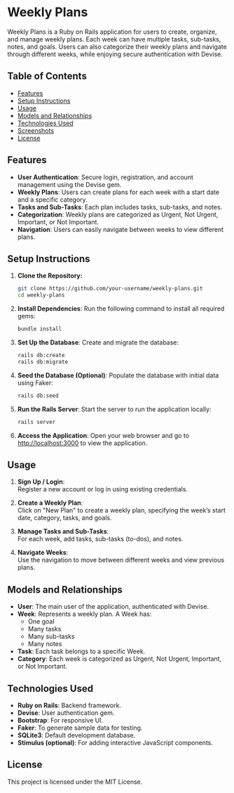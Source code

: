 # Weekly Plans

Weekly Plans is a Ruby on Rails application for users to create, organize, and manage weekly plans. Each week can have multiple tasks, sub-tasks, notes, and goals. Users can also categorize their weekly plans and navigate through different weeks, while enjoying secure authentication with Devise.

## Table of Contents
- [Features](#features)
- [Setup Instructions](#setup-instructions)
- [Usage](#usage)
- [Models and Relationships](#models-and-relationships)
- [Technologies Used](#technologies-used)
- [Screenshots](#screenshots)
- [License](#license)

## Features
- **User Authentication**: Secure login, registration, and account management using the Devise gem.
- **Weekly Plans**: Users can create plans for each week with a start date and a specific category.
- **Tasks and Sub-Tasks**: Each plan includes tasks, sub-tasks, and notes.
- **Categorization**: Weekly plans are categorized as Urgent, Not Urgent, Important, or Not Important.
- **Navigation**: Users can easily navigate between weeks to view different plans.

## Setup Instructions

1. **Clone the Repository:**

    ```bash
    git clone https://github.com/your-username/weekly-plans.git
    cd weekly-plans
    ```

2. **Install Dependencies**: Run the following command to install all required gems:

    ```bash
    bundle install
    ```

3. **Set Up the Database**: Create and migrate the database:

    ```bash
    rails db:create
    rails db:migrate
    ```

4. **Seed the Database (Optional)**: Populate the database with initial data using Faker:

    ```bash
    rails db:seed
    ```

5. **Run the Rails Server**: Start the server to run the application locally:

    ```bash
    rails server
    ```

6. **Access the Application**: Open your web browser and go to [http://localhost:3000](http://localhost:3000) to view the application.

## Usage

1. **Sign Up / Login**:  
   Register a new account or log in using existing credentials.

2. **Create a Weekly Plan**:  
   Click on "New Plan" to create a weekly plan, specifying the week’s start date, category, tasks, and goals.

3. **Manage Tasks and Sub-Tasks**:  
   For each week, add tasks, sub-tasks (to-dos), and notes.

4. **Navigate Weeks**:  
   Use the navigation to move between different weeks and view previous plans.

## Models and Relationships

- **User**: The main user of the application, authenticated with Devise.
- **Week**: Represents a weekly plan. A Week has:
  - One goal
  - Many tasks
  - Many sub-tasks
  - Many notes
- **Task**: Each task belongs to a specific Week.
- **Category**: Each week is categorized as Urgent, Not Urgent, Important, or Not Important.

## Technologies Used

- **Ruby on Rails**: Backend framework.
- **Devise**: User authentication gem.
- **Bootstrap**: For responsive UI.
- **Faker**: To generate sample data for testing.
- **SQLite3**: Default development database.
- **Stimulus (optional)**: For adding interactive JavaScript components.


## License

This project is licensed under the MIT License.

